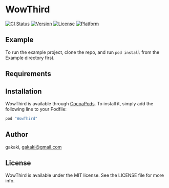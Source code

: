 # WowThird

[![CI Status](http://img.shields.io/travis/gakaki/WowThird.svg?style=flat)](https://travis-ci.org/gakaki/WowThird)
[![Version](https://img.shields.io/cocoapods/v/WowThird.svg?style=flat)](http://cocoapods.org/pods/WowThird)
[![License](https://img.shields.io/cocoapods/l/WowThird.svg?style=flat)](http://cocoapods.org/pods/WowThird)
[![Platform](https://img.shields.io/cocoapods/p/WowThird.svg?style=flat)](http://cocoapods.org/pods/WowThird)

## Example

To run the example project, clone the repo, and run `pod install` from the Example directory first.

## Requirements

## Installation

WowThird is available through [CocoaPods](http://cocoapods.org). To install
it, simply add the following line to your Podfile:

```ruby
pod "WowThird"
```

## Author

gakaki, gakaki@gmail.com

## License

WowThird is available under the MIT license. See the LICENSE file for more info.
